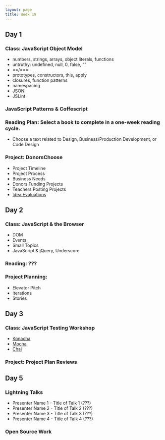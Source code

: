 ```yaml
---
layout: page
title: Week 19
---
```


## Day 1

### Class: JavaScript Object Model

* numbers, strings, arrays, object literals, functions
* untruthy: undefined, null, 0, false, ""
* ==/===
* prototypes, constructors, this, apply
* closures, function patterns
* namespacing
* JSON
* JSLint

### JavaScript Patterns & Coffescript

### Reading Plan: Select a book to complete in a one-week reading cycle. 

* Choose a text related to Design, Business/Production Development, or Code Design

### Project: DonorsChoose

* Project Timeline
* Project Process
* Business Needs
 * Donors Funding Projects
 * Teachers Posting Projects
* [Idea Evaluations](https://docs.google.com/a/hungrymachine.com/spreadsheet/viewform?fromEmail=true&formkey=dHBLZkZOcmRUZXVOTE83WG15bGJUZlE6MQ)

## Day 2

### Class: JavaScript & the Browser

* DOM
* Events
* Small Topics
* JavaScript & jQuery, Underscore

### Reading: ???

### Project Planning:

* Elevator Pitch
* Iterations
* Stories

## Day 3

### Class: JavaScript Testing Workshop

* [Konacha](https://github.com/jfirebaugh/konacha)
* [Mocha](http://visionmedia.github.com/mocha/)
* [Chai](http://chaijs.com/)

### Project: Project Plan Reviews

## Day 5

### Lightning Talks

* Presenter Name 1 - Title of Talk 1 (???)
* Presenter Name 2 - Title of Talk 2 (???)
* Presenter Name 3 - Title of Talk 3 (???)
* Presenter Name 4 - Title of Talk 4 (???)

### Open Source Work